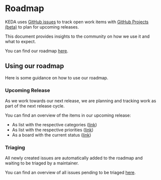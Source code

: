 # Roadmap

KEDA uses [GitHub issues](https://docs.github.com/en/issues/tracking-your-work-with-issues/about-issues) to track open work items with [GitHub Projects (beta)](https://docs.github.com/en/issues/trying-out-the-new-projects-experience/about-projects) to plan for upcoming releases.

This document provides insights to the community on how we use it and what to expect.

You can find our roadmap [here](https://github.com/orgs/kedacore/projects/6/views/1).

## Using our roadmap

Here is some guidance on how to use our roadmap.

### Upcoming Release

As we work towards our next release, we are planning and tracking work as part of the next release cycle.

You can find an overview of the items in our upcoming release:

- As list with the respective categories ([link](https://github.com/orgs/kedacore/projects/6/views/5))
- As list with the respective priorities ([link](https://github.com/orgs/kedacore/projects/6/views/2))
- As a board with the current status ([link](https://github.com/orgs/kedacore/projects/6/views/4))

### Triaging

All newly created issues are automatically added to the roadmap and waiting to be triaged by a maintainer.

You can find an overview of all issues pending to be triaged [here](https://github.com/orgs/kedacore/projects/6/views/6).
